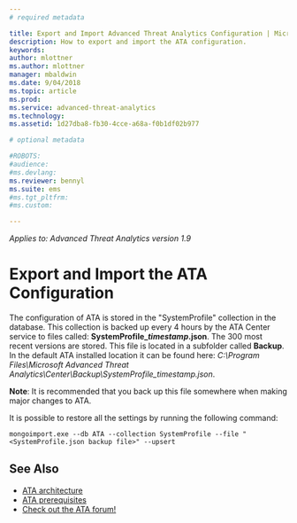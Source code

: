 ```yaml
---
# required metadata

title: Export and Import Advanced Threat Analytics Configuration | Microsoft Docs
description: How to export and import the ATA configuration.
keywords:
author: mlottner
ms.author: mlottner
manager: mbaldwin
ms.date: 9/04/2018
ms.topic: article
ms.prod:
ms.service: advanced-threat-analytics
ms.technology:
ms.assetid: 1d27dba8-fb30-4cce-a68a-f0b1df02b977

# optional metadata

#ROBOTS:
#audience:
#ms.devlang:
ms.reviewer: bennyl
ms.suite: ems
#ms.tgt_pltfrm:
#ms.custom:

---
```


*Applies to: Advanced Threat Analytics version 1.9*



# Export and Import the ATA Configuration
The configuration of ATA is stored in the "SystemProfile" collection in the database.
This collection is backed up every 4 hours by the ATA Center service to files called: **SystemProfile_*timestamp*.json**. The 300 most recent versions are stored.
This file is located in a subfolder called **Backup**. In the default ATA installed location it can be found here:  *C:\Program Files\Microsoft Advanced Threat Analytics\Center\Backup\SystemProfile_*timestamp*.json*. 

**Note**: It is recommended that you back up this file somewhere when making major changes to ATA.

It is possible to restore all the settings by running the following command:

`mongoimport.exe --db ATA --collection SystemProfile --file "<SystemProfile.json backup file>" --upsert`

## See Also
- [ATA architecture](ata-architecture.md)
- [ATA prerequisites](ata-prerequisites.md)
- [Check out the ATA forum!](https://social.technet.microsoft.com/Forums/security/home?forum=mata)


